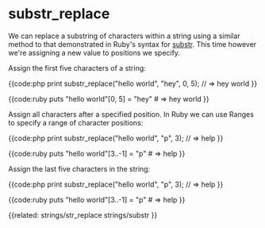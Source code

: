 # substr_replace

We can replace a substring of characters within a string using a similar
method to that demonstrated in Ruby's syntax for [substr](../strings/substr).
This time however we're assigning a new value to positions we specify.

Assign the first five characters of a string:

{{code:php
    print substr_replace("hello world", "hey", 0, 5);
    // => hey world
}}

{{code:ruby
    puts "hello world"[0, 5] = "hey"
    # => hey world
}}

Assign all characters after a specified position. In Ruby we can use Ranges to
specify a range of character positions:

{{code:php
    print substr_replace("hello world", "p", 3);
    // => help
}}

{{code:ruby
    puts "hello world"[3..-1] = "p"
    # => help
}}

Assign the last five characters in the string:

{{code:php
    print substr_replace("hello world", "p", 3);
    // => help
}}

{{code:ruby
    puts "hello world"[3..-1] = "p"
    # => help
}}


{{related:
    strings/str_replace
    strings/substr
}}
